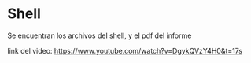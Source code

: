 # Shell
Se encuentran los archivos del shell, y el pdf del informe

link del video: https://www.youtube.com/watch?v=DgykQVzY4H0&t=17s 

